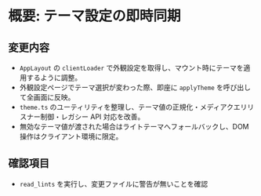 # 概要: テーマ設定の即時同期

## 変更内容

- `AppLayout` の `clientLoader` で外観設定を取得し、マウント時にテーマを適用するように調整。
- 外観設定ページでテーマ選択が変わった際、即座に `applyTheme` を呼び出して全画面に反映。
- `theme.ts` のユーティリティを整理し、テーマ値の正規化・メディアクエリリスナー制御・レガシー API 対応を改善。
- 無効なテーマ値が渡された場合はライトテーマへフォールバックし、DOM 操作はクライアント環境に限定。

## 確認項目

- `read_lints` を実行し、変更ファイルに警告が無いことを確認
